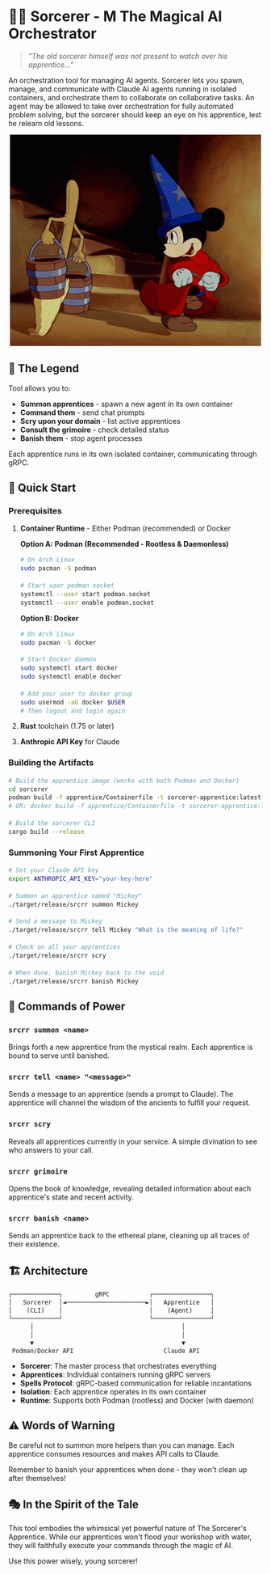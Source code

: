 # 🧙‍♂️ Sorcerer - M The Magical AI Orchestrator

> *"The old sorcerer himself was not present to watch over his apprentice..."*

An orchestration tool for managing AI agents. Sorcerer lets you spawn, manage,
and communicate with Claude AI agents running in isolated containers, and
orchestrate them to collaborate on collaborative tasks. An agent may be allowed
to take over orchestration for fully automated problem solving, but the
sorcerer should keep an eye on his apprentice, lest he relearn old lessons.

<div align="center">

![Sorcerer's Apprentice](docs/assets/flamenquines-don-chalecos.gif)

</div>

## 📜 The Legend

Tool allows you to:
- **Summon apprentices** - spawn a new agent in its own container
- **Command them** - send chat prompts
- **Scry upon your domain** - list active apprentices
- **Consult the grimoire** - check detailed status
- **Banish them** - stop agent processes

Each apprentice runs in its own isolated container, communicating through gRPC.

## 🌟 Quick Start

### Prerequisites

1. **Container Runtime** - Either Podman (recommended) or Docker
   
   **Option A: Podman (Recommended - Rootless & Daemonless)**
   ```bash
   # On Arch Linux
   sudo pacman -S podman
   
   # Start user podman socket
   systemctl --user start podman.socket
   systemctl --user enable podman.socket
   ```
   
   **Option B: Docker**
   ```bash
   # On Arch Linux  
   sudo pacman -S docker
   
   # Start Docker daemon
   sudo systemctl start docker
   sudo systemctl enable docker
   
   # Add your user to docker group
   sudo usermod -aG docker $USER
   # Then logout and login again
   ```

2. **Rust** toolchain (1.75 or later)
3. **Anthropic API Key** for Claude

### Building the Artifacts

```bash
# Build the apprentice image (works with both Podman and Docker)
cd sorcerer
podman build -f apprentice/Containerfile -t sorcerer-apprentice:latest .
# OR: docker build -f apprentice/Containerfile -t sorcerer-apprentice:latest .

# Build the sorcerer CLI
cargo build --release
```

### Summoning Your First Apprentice

```bash
# Set your Claude API key
export ANTHROPIC_API_KEY="your-key-here"

# Summon an apprentice named "Mickey"
./target/release/srcrr summon Mickey

# Send a message to Mickey
./target/release/srcrr tell Mickey "What is the meaning of life?"

# Check on all your apprentices
./target/release/srcrr scry

# When done, banish Mickey back to the void
./target/release/srcrr banish Mickey
```

## 🔮 Commands of Power

### `srcrr summon <name>`
Brings forth a new apprentice from the mystical realm. Each apprentice is bound to serve until banished.

### `srcrr tell <name> "<message>"`
Sends a message to an apprentice (sends a prompt to Claude). The apprentice will channel the wisdom of the ancients to fulfill your request.

### `srcrr scry`
Reveals all apprentices currently in your service. A simple divination to see who answers to your call.

### `srcrr grimoire`
Opens the book of knowledge, revealing detailed information about each apprentice's state and recent activity.

### `srcrr banish <name>`
Sends an apprentice back to the ethereal plane, cleaning up all traces of their existence.

## 🏗️ Architecture

```
┌─────────────┐         gRPC           ┌────────────────┐
│   Sorcerer  │◄──────────────────────►│   Apprentice   │
│    (CLI)    │                        │    (Agent)     │
└─────────────┘                        └────────────────┘
      │                                         │
      │                                         │
      ▼                                         ▼
 Podman/Docker API                         Claude API
```

- **Sorcerer**: The master process that orchestrates everything
- **Apprentices**: Individual containers running gRPC servers
- **Spells Protocol**: gRPC-based communication for reliable incantations
- **Isolation**: Each apprentice operates in its own container
- **Runtime**: Supports both Podman (rootless) and Docker (with daemon)

## ⚠️ Words of Warning

Be careful not to summon more helpers than you can manage. Each apprentice
consumes resources and makes API calls to Claude.

Remember to banish your apprentices when done - they won't clean up after
themselves!

## 🎭 In the Spirit of the Tale

This tool embodies the whimsical yet powerful nature of The Sorcerer's
Apprentice. While our apprentices won't flood your workshop with water, they
will faithfully execute your commands through the magic of AI.

Use this power wisely, young sorcerer!
